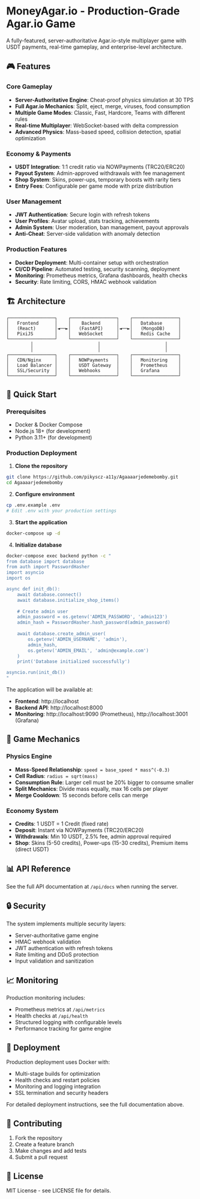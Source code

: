 # MoneyAgar.io - Production-Grade Agar.io Game

A fully-featured, server-authoritative Agar.io-style multiplayer game with USDT payments, real-time gameplay, and enterprise-level architecture.

## 🎮 Features

### Core Gameplay
- **Server-Authoritative Engine**: Cheat-proof physics simulation at 30 TPS
- **Full Agar.io Mechanics**: Split, eject, merge, viruses, food consumption
- **Multiple Game Modes**: Classic, Fast, Hardcore, Teams with different rules
- **Real-time Multiplayer**: WebSocket-based with delta compression
- **Advanced Physics**: Mass-based speed, collision detection, spatial optimization

### Economy & Payments
- **USDT Integration**: 1:1 credit ratio via NOWPayments (TRC20/ERC20)
- **Payout System**: Admin-approved withdrawals with fee management
- **Shop System**: Skins, power-ups, temporary boosts with rarity tiers
- **Entry Fees**: Configurable per game mode with prize distribution

### User Management
- **JWT Authentication**: Secure login with refresh tokens
- **User Profiles**: Avatar upload, stats tracking, achievements
- **Admin System**: User moderation, ban management, payout approvals
- **Anti-Cheat**: Server-side validation with anomaly detection

### Production Features
- **Docker Deployment**: Multi-container setup with orchestration
- **CI/CD Pipeline**: Automated testing, security scanning, deployment
- **Monitoring**: Prometheus metrics, Grafana dashboards, health checks
- **Security**: Rate limiting, CORS, HMAC webhook validation

## 🏗️ Architecture

```
┌─────────────────┐    ┌─────────────────┐    ┌─────────────────┐
│   Frontend      │    │    Backend      │    │   Database      │
│   (React)       │◄──►│   (FastAPI)     │◄──►│   (MongoDB)     │
│   PixiJS        │    │   WebSocket     │    │   Redis Cache   │
└─────────────────┘    └─────────────────┘    └─────────────────┘
         │                        │                        │
         │                        │                        │
┌─────────────────┐    ┌─────────────────┐    ┌─────────────────┐
│   CDN/Nginx     │    │   NOWPayments   │    │   Monitoring    │
│   Load Balancer │    │   USDT Gateway  │    │   Prometheus    │
│   SSL/Security  │    │   Webhooks      │    │   Grafana       │
└─────────────────┘    └─────────────────┘    └─────────────────┘
```

## 🚀 Quick Start

### Prerequisites
- Docker & Docker Compose
- Node.js 18+ (for development)
- Python 3.11+ (for development)

### Production Deployment

1. **Clone the repository**
```bash
git clone https://github.com/pikyscz-a11y/Agaaaarjedemebomby.git
cd Agaaaarjedemebomby
```

2. **Configure environment**
```bash
cp .env.example .env
# Edit .env with your production settings
```

3. **Start the application**
```bash
docker-compose up -d
```

4. **Initialize database**
```bash
docker-compose exec backend python -c "
from database import database
from auth import PasswordHasher
import asyncio
import os

async def init_db():
    await database.connect()
    await database.initialize_shop_items()
    
    # Create admin user
    admin_password = os.getenv('ADMIN_PASSWORD', 'admin123')
    admin_hash = PasswordHasher.hash_password(admin_password)
    
    await database.create_admin_user(
        os.getenv('ADMIN_USERNAME', 'admin'),
        admin_hash,
        os.getenv('ADMIN_EMAIL', 'admin@example.com')
    )
    print('Database initialized successfully')

asyncio.run(init_db())
"
```

The application will be available at:
- **Frontend**: http://localhost
- **Backend API**: http://localhost:8000
- **Monitoring**: http://localhost:9090 (Prometheus), http://localhost:3001 (Grafana)

## 🔧 Game Mechanics

### Physics Engine
- **Mass-Speed Relationship**: `speed = base_speed * mass^(-0.3)`
- **Cell Radius**: `radius = sqrt(mass)`
- **Consumption Rule**: Larger cell must be 20% bigger to consume smaller
- **Split Mechanics**: Divide mass equally, max 16 cells per player
- **Merge Cooldown**: 15 seconds before cells can merge

### Economy System
- **Credits**: 1 USDT = 1 Credit (fixed rate)
- **Deposit**: Instant via NOWPayments (TRC20/ERC20)
- **Withdrawals**: Min 10 USDT, 2.5% fee, admin approval required
- **Shop**: Skins (5-50 credits), Power-ups (15-30 credits), Premium items (direct USDT)

## 📊 API Reference

See the full API documentation at `/api/docs` when running the server.

## 🔒 Security

The system implements multiple security layers:
- Server-authoritative game engine
- HMAC webhook validation
- JWT authentication with refresh tokens
- Rate limiting and DDoS protection
- Input validation and sanitization

## 📈 Monitoring

Production monitoring includes:
- Prometheus metrics at `/api/metrics`
- Health checks at `/api/health`
- Structured logging with configurable levels
- Performance tracking for game engine

## 🚢 Deployment

Production deployment uses Docker with:
- Multi-stage builds for optimization
- Health checks and restart policies
- Monitoring and logging integration
- SSL termination and security headers

For detailed deployment instructions, see the full documentation above.

## 🤝 Contributing

1. Fork the repository
2. Create a feature branch
3. Make changes and add tests
4. Submit a pull request

## 📄 License

MIT License - see LICENSE file for details.
